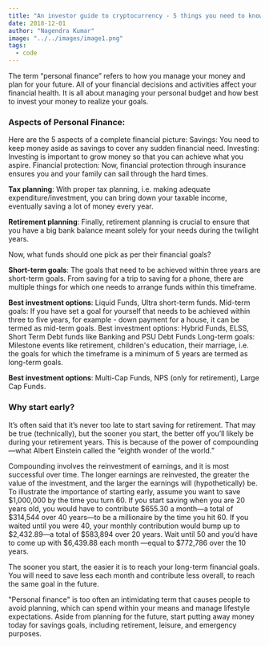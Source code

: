 ```yaml
---
title: "An investor guide to cryptocurrency - 5 things you need to know about Bitcoin"
date: 2018-12-01
author: "Nagendra Kumar"
image: "../../images/image1.png"
tags:
  - code
---
```


The term “personal finance” refers to how you manage your money and plan for your future. All of your financial decisions and activities affect your financial health. It is all about managing your personal budget and how best to invest your money to realize your goals.

### Aspects of Personal Finance:

Here are the 5 aspects of a complete financial picture:
Savings: You need to keep money aside as savings to cover any sudden financial need.
Investing: Investing is important to grow money so that you can achieve what you aspire.
Financial protection: Now, financial protection through insurance ensures you and your family can sail through the hard times.

**Tax planning**: With proper tax planning, i.e. making adequate expenditure/investment, you can bring down your taxable income, eventually saving a lot of money every year.

**Retirement planning**: Finally, retirement planning is crucial to ensure that you have a big bank balance meant solely for your needs during the twilight years.

Now, what funds should one pick as per their financial goals?

**Short-term goals**: The goals that need to be achieved within three years are short-term goals. From saving for a trip to saving for a phone, there are multiple things for which one needs to arrange funds within this timeframe.

**Best investment options**: Liquid Funds, Ultra short-term funds.
Mid-term goals: If you have set a goal for yourself that needs to be achieved within three to five years, for example - down payment for a house, it can be termed as mid-term goals.
Best investment options: Hybrid Funds, ELSS, Short Term Debt funds like Banking and PSU Debt Funds
Long-term goals: Milestone events like retirement, children's education, their marriage, i.e. the goals for which the timeframe is a minimum of 5 years are termed as long-term goals.

**Best investment options**: Multi-Cap Funds, NPS (only for retirement), Large Cap Funds.

### Why start early?

It’s often said that it’s never too late to start saving for retirement. That may be true (technically), but the sooner you start, the better off you’ll likely be during your retirement years. This is because of the power of compounding—what Albert Einstein called the “eighth wonder of the world.”

Compounding involves the reinvestment of earnings, and it is most successful over time. The longer earnings are reinvested, the greater the value of the investment, and the larger the earnings will (hypothetically) be.
To illustrate the importance of starting early, assume you want to save $1,000,000 by the time you turn 60. If you start saving when you are 20 years old, you would have to contribute $655.30 a month—a total of $314,544 over 40 years—to be a millionaire by the time you hit 60. If you waited until you were 40, your monthly contribution would bump up to $2,432.89—a total of $583,894 over 20 years. Wait until 50 and you’d have to come up with $6,439.88 each month —equal to \$772,786 over the 10 years.

The sooner you start, the easier it is to reach your long-term financial goals. You will need to save less each month and contribute less overall, to reach the same goal in the future.

"Personal finance" is too often an intimidating term that causes people to avoid planning, which can spend within your means and manage lifestyle expectations. Aside from planning for the future, start putting away money today for savings goals, including retirement, leisure, and emergency purposes.
